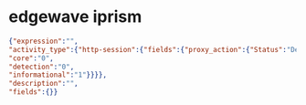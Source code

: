 edgewave iprism
===============

```JSON
{"expression":"",
"activity_type":{"http-session":{"fields":{"proxy_action":{"Status":"Default",
"core":"0",
"detection":"0",
"informational":"1"}}}},
"description":"",
"fields":{}}
```